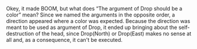 Okey, it made BOOM, but what does “The argument of Drop should be a color” mean?
Since we named the arguments in the opposite order, a direction appeared where a color was expected. Because the direction was meant to be used as argument of Drop, it ended up bringing about the self-destruction of the head, since Drop(North) or Drop(East) makes no sense at all and, as a consequence, it can't be executed.  
